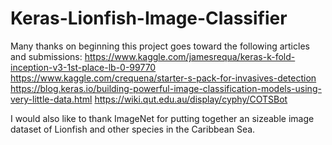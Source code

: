 # Keras-Lionfish-Image-Classifier

Many thanks on beginning this project goes toward the following articles and submissions:
https://www.kaggle.com/jamesrequa/keras-k-fold-inception-v3-1st-place-lb-0-99770
https://www.kaggle.com/crequena/starter-s-pack-for-invasives-detection
https://blog.keras.io/building-powerful-image-classification-models-using-very-little-data.html
https://wiki.qut.edu.au/display/cyphy/COTSBot

 I would also like to thank ImageNet for putting together an sizeable image dataset of Lionfish and other species in the Caribbean Sea.
